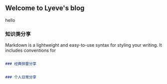 ## Welcome to Lyeve's blog

hello

### 知识类分享

Markdown is a lightweight and easy-to-use syntax for styling your writing. It includes conventions for

```markdown

### 经典排雷分享


### 个人日常分享
